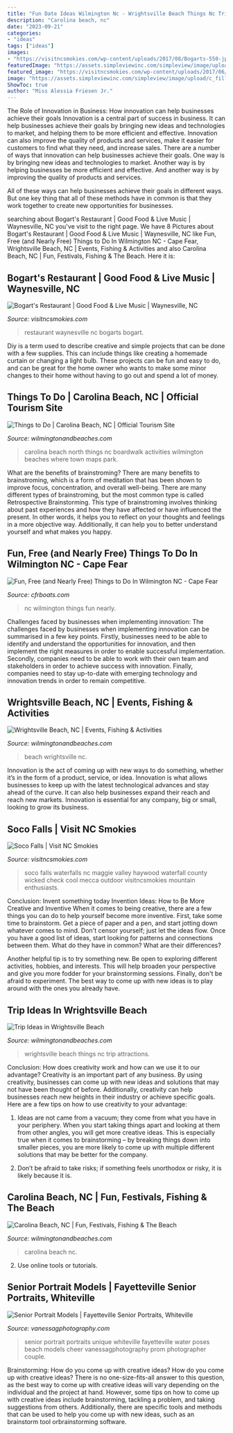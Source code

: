 ```yaml
---
title: "Fun Date Ideas Wilmington Nc - Wrightsville Beach Things Nc Trip Attractions"
description: "Carolina beach, nc"
date: "2023-09-21"
categories:
- "ideas"
tags: ["ideas"]
images:
- "https://visitncsmokies.com/wp-content/uploads/2017/08/Bogarts-550-jpg.jpg"
featuredImage: "https://assets.simpleviewinc.com/simpleview/image/upload/c_fill,h_780,q_50,w_1600/v1/clients/wilmingtonnc/691696599_640_dbdadaf8-239a-4591-924e-f2c242eb73ea.jpg"
featured_image: "https://visitncsmokies.com/wp-content/uploads/2017/06/HAYW_socofalls_sm.jpg"
image: "https://assets.simpleviewinc.com/simpleview/image/upload/c_fill,h_780,q_60,w_1600/v1/clients/wilmingtonnc/691705681_640_38a0c5ae-788b-469d-b15c-e5b9780547a0.jpg"
ShowToc: true
author: "Miss Alessia Friesen Jr."
---
```



The Role of Innovation in Business: How innovation can help businesses achieve their goals
Innovation is a central part of success in business. It can help businesses achieve their goals by bringing new ideas and technologies to market, and helping them to be more efficient and effective. Innovation can also improve the quality of products and services, make it easier for customers to find what they need, and increase sales.
There are a number of ways that innovation can help businesses achieve their goals. One way is by bringing new ideas and technologies to market. Another way is by helping businesses be more efficient and effective. And another way is by improving the quality of products and services.

All of these ways can help businesses achieve their goals in different ways. But one key thing that all of these methods have in common is that they work together to create new opportunities for businesses.

	

		
searching about Bogart&#039;s Restaurant | Good Food &amp; Live Music | Waynesville, NC you've visit to the right page. We have 8 Pictures about Bogart&#039;s Restaurant | Good Food &amp; Live Music | Waynesville, NC like Fun, Free (and Nearly Free) Things to Do In Wilmington NC - Cape Fear, Wrightsville Beach, NC | Events, Fishing &amp; Activities and also Carolina Beach, NC | Fun, Festivals, Fishing &amp; The Beach. Here it is:
		
    
## Bogart&#039;s Restaurant | Good Food &amp; Live Music | Waynesville, NC

<img loading=lazy src="https://visitncsmokies.com/wp-content/uploads/2017/08/Bogarts-550-jpg.jpg" onerror="this.onerror=null;this.src='https://tse2.mm.bing.net/th?id=OIP.4BDkF-hIxPi_zGSl9UIXRQHaEK&amp;pid=15.1';" alt="Bogart&#039;s Restaurant | Good Food &amp; Live Music | Waynesville, NC">

_Source: visitncsmokies.com_

>restaurant waynesville nc bogarts bogart. 

	

Diy is a term used to describe creative and simple projects that can be done with a few supplies. This can include things like creating a homemade curtain or changing a light bulb. These projects can be fun and easy to do, and can be great for the home owner who wants to make some minor changes to their home without having to go out and spend a lot of money.

    
## Things To Do | Carolina Beach, NC | Official Tourism Site

<img loading=lazy src="https://res.cloudinary.com/simpleview/image/upload/c_limit,f_auto,h_1200,q_75,w_1200/v1/clients/wilmingtonnc/8657634669_0109c8e528_o_7dc2aeae-238c-4a4b-9313-913c8c3abbf8.jpg" onerror="this.onerror=null;this.src='https://tse2.mm.bing.net/th?id=OIP.i5vgPfmvhDcYbZc4sO57RQHaFV&amp;pid=15.1';" alt="Things to Do | Carolina Beach, NC | Official Tourism Site">

_Source: wilmingtonandbeaches.com_

>carolina beach north things nc boardwalk activities wilmington beaches where town maps park. 

	

What are the benefits of brainstroming?
There are many benefits to brainstroming, which is a form of meditation that has been shown to improve focus, concentration, and overall well-being. There are many different types of brainstroming, but the most common type is called Retrospective Brainstorming. This type of brainstroming involves thinking about past experiences and how they have affected or have influenced the present. In other words, it helps you to reflect on your thoughts and feelings in a more objective way. Additionally, it can help you to better understand yourself and what makes you happy.

    
## Fun, Free (and Nearly Free) Things To Do In Wilmington NC - Cape Fear

<img loading=lazy src="http://cfrboats.com/wp-content/uploads/2016/04/DSC_0932.jpg" onerror="this.onerror=null;this.src='https://tse3.mm.bing.net/th?id=OIP.ho9k8Mzt6sJ2YFVt8VGDGAHaE6&amp;pid=15.1';" alt="Fun, Free (and Nearly Free) Things to Do In Wilmington NC - Cape Fear">

_Source: cfrboats.com_

>nc wilmington things fun nearly. 

	

Challenges faced by businesses when implementing innovation:
The challenges faced by businesses when implementing innovation can be summarised in a few key points. Firstly, businesses need to be able to identify and understand the opportunities for innovation, and then implement the right measures in order to enable successful implementation. Secondly, companies need to be able to work with their own team and stakeholders in order to achieve success with innovation. Finally, companies need to stay up-to-date with emerging technology and innovation trends in order to remain competitive.

    
## Wrightsville Beach, NC | Events, Fishing &amp; Activities

<img loading=lazy src="https://assets.simpleviewinc.com/simpleview/image/upload/c_fill,h_780,q_50,w_1600/v1/clients/wilmingtonnc/691696599_640_dbdadaf8-239a-4591-924e-f2c242eb73ea.jpg" onerror="this.onerror=null;this.src='https://tse1.mm.bing.net/th?id=OIP.FeRJ16ZPkREu53JWRiQhrQHaDn&amp;pid=15.1';" alt="Wrightsville Beach, NC | Events, Fishing &amp; Activities">

_Source: wilmingtonandbeaches.com_

>beach wrightsville nc. 

	

Innovation is the act of coming up with new ways to do something, whether it’s in the form of a product, service, or idea. Innovation is what allows businesses to keep up with the latest technological advances and stay ahead of the curve. It can also help businesses expand their reach and reach new markets. Innovation is essential for any company, big or small, looking to grow its business.

    
## Soco Falls | Visit NC Smokies

<img loading=lazy src="https://visitncsmokies.com/wp-content/uploads/2017/06/HAYW_socofalls_sm.jpg" onerror="this.onerror=null;this.src='https://tse4.mm.bing.net/th?id=OIP.pvyb4gLc5G9hlCdPNP3bOAHaE8&amp;pid=15.1';" alt="Soco Falls | Visit NC Smokies">

_Source: visitncsmokies.com_

>soco falls waterfalls nc maggie valley haywood waterfall county wicked check cool mecca outdoor visitncsmokies mountain enthusiasts. 

	

Conclusion: Invent something today
Invention Ideas: How to Be More Creative and Inventive
When it comes to being creative, there are a few things you can do to help yourself become more inventive. First, take some time to brainstorm. Get a piece of paper and a pen, and start jotting down whatever comes to mind. Don't censor yourself; just let the ideas flow. Once you have a good list of ideas, start looking for patterns and connections between them. What do they have in common? What are their differences?

Another helpful tip is to try something new. Be open to exploring different activities, hobbies, and interests. This will help broaden your perspective and give you more fodder for your brainstorming sessions. Finally, don't be afraid to experiment. The best way to come up with new ideas is to play around with the ones you already have.

    
## Trip Ideas In Wrightsville Beach

<img loading=lazy src="https://res.cloudinary.com/simpleview/image/upload/c_limit,f_auto,h_1200,q_75,w_1200/v1/clients/wilmingtonnc/30951711886_27f944ca14_o_cf9987e8-fe6e-44a3-88af-a4c2483d3706.jpg" onerror="this.onerror=null;this.src='https://tse2.mm.bing.net/th?id=OIP.bJem9Fa61iirk1v9gJln7AHaE1&amp;pid=15.1';" alt="Trip Ideas in Wrightsville Beach">

_Source: wilmingtonandbeaches.com_

>wrightsville beach things nc trip attractions. 

	

Conclusion: How does creativity work and how can we use it to our advantage?
Creativity is an important part of any business. By using creativity, businesses can come up with new ideas and solutions that may not have been thought of before. Additionally, creativity can help businesses reach new heights in their industry or achieve specific goals. Here are a few tips on how to use creativity to your advantage: 
1. Ideas are not came from a vacuum; they come from what you have in your periphery. When you start taking things apart and looking at them from other angles, you will get more creative ideas. This is especially true when it comes to brainstorming – by breaking things down into smaller pieces, you are more likely to come up with multiple different solutions that may be better for the company. 

2. Don’t be afraid to take risks; if something feels unorthodox or risky, it is likely because it is.

    
## Carolina Beach, NC | Fun, Festivals, Fishing &amp; The Beach

<img loading=lazy src="https://assets.simpleviewinc.com/simpleview/image/upload/c_fill,h_780,q_60,w_1600/v1/clients/wilmingtonnc/691705681_640_38a0c5ae-788b-469d-b15c-e5b9780547a0.jpg" onerror="this.onerror=null;this.src='https://tse1.mm.bing.net/th?id=OIP.YEmxEh7LOvUTnA4dUshuAQHaDn&amp;pid=15.1';" alt="Carolina Beach, NC | Fun, Festivals, Fishing &amp; The Beach">

_Source: wilmingtonandbeaches.com_

>carolina beach nc. 

	

2. Use online tools or tutorials.

    
## Senior Portrait Models | Fayetteville Senior Portraits, Whiteville

<img loading=lazy src="http://vanessagphotography.com/wp-content/uploads/2012/08/whiteville-senior-portraits1.jpg" onerror="this.onerror=null;this.src='https://tse1.mm.bing.net/th?id=OIP.i9h8DsN5l6aQrIwjHUDukQHaLI&amp;pid=15.1';" alt="Senior Portrait Models | Fayetteville Senior Portraits, Whiteville">

_Source: vanessagphotography.com_

>senior portrait portraits unique whiteville fayetteville water poses beach models cheer vanessagphotography prom photographer couple. 

	

Brainstorming: How do you come up with creative ideas?
How do you come up with creative ideas?
There is no one-size-fits-all answer to this question, as the best way to come up with creative ideas will vary depending on the individual and the project at hand. However, some tips on how to come up with creative ideas include brainstorming, tackling a problem, and taking suggestions from others. Additionally, there are specific tools and methods that can be used to help you come up with new ideas, such as an brainstorm tool orbrainstorming software.


